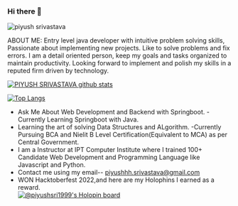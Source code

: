 ### Hi there 👋

<!--
**piyush-sri/piyush-sri** is a ✨ _special_ ✨ repository because its `README.md` (this file) appears on your GitHub profile.

Here are some ideas to get you started:

- 🔭 I’m currently working on ...
- 🌱 I’m currently learning ...
- 👯 I’m looking to collaborate on ...
- 🤔 I’m looking for help with ...
- 💬 Ask me about ...
- 📫 How to reach me: ...
- 😄 Pronouns: ...
- ⚡ Fun fact: ...
-->
![piyush srivastava](https://user-images.githubusercontent.com/67270567/139023595-5f4bc49a-fe4d-4ae6-8cb4-05ff2f7f592f.jpg)


ABOUT ME:
Entry level java developer with intuitive problem solving skills, Passionate about implementing new projects. Like to solve problems and fix errors. I am a detail oriented person, keep my goals and tasks organized to maintain productivity. Looking forward to implement and polish my skills in a reputed firm driven by technology.


[![PIYUSH SRIVASTAVA github stats](https://github-readme-stats.vercel.app/api?username=piyush-sri)](https://github.com/piyush-sri)

[![Top Langs](https://github-readme-stats.vercel.app/api/top-langs/?username=piyush-sri&layout=compact)](https://github.com/piyush-sri)

- Ask Me About Web Development and Backend with Springboot.
-Currently Learning Springboot with Java.
- Learning the art of solving Data Structures and ALgorithm.
-Currently Pursuing BCA and Nielit B Level Certification(Equivalent to MCA) as per Central Government.
- I am a Instructor at IPT Computer Institute where I trained 100+ Candidate Web Development and Programming Language like Javascript and Python.
- Contact me using my email-- piyushhh.srivastava@gmail.com
- WON Hacktoberfest 2022,and here are my Holophins I earned as a reward.<br>
[![@piyushsri1999's Holopin board](https://holopin.io/api/user/board?user=piyushsri1999)](https://holopin.io/@piyushsri1999)
